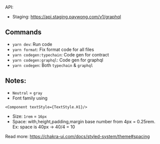 API:

- Staging: https://api.staging.paywong.com/v1/graphql

## Commands

- `yarn dev`: Run code
- `yarn format`: Fix format code for all files
- `yarn codegen:typechain`: Code gen for contract
- `yarn codegen:graphql`: Code gen for graphql
- `yarn codegen`: Both `typechain` & `graphql`

## Notes:

- `Neutral` = `gray`
- Font family using

```
<Component textStyle={TextStyle.H1}/>
```

- Size: `1rem` = `16px`
- Space: with,height,padding,margin base number from 4px = 0.25rem. Ex: space is 40px -> 40/4 = 10

Read more: https://chakra-ui.com/docs/styled-system/theme#spacing
